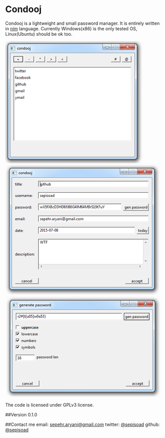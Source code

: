 # Condooj

Condooj is a lightweight and small password manager. It is entirely written in [nim](http://nim-lang.org/) language. Currently Windows(x86) is the only tested OS, Linux(Ubuntu) should be ok too.

![Main Window](screenshot/1.png "Main Window")
![Record Window](screenshot/2.png "Record Window")
![Password Window](screenshot/3.png "Password Window")

The code is licensed under GPLv3 license.

##Version
0.1.0

##Contact me
email: [sepehr.aryani@gmail.com](sepehr.aryani@gmail.com)
twitter: [@sepisoad](https://twitter.com/sepisoad)
github: [@sepisoad](https://github.com/sepisoad)
